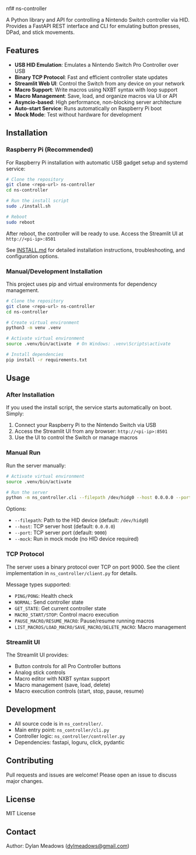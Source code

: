 nf# ns-controller

A Python library and API for controlling a Nintendo Switch controller via HID. Provides a FastAPI REST interface and CLI for emulating button presses, DPad, and stick movements.

## Features

- **USB HID Emulation**: Emulates a Nintendo Switch Pro Controller over USB
- **Binary TCP Protocol**: Fast and efficient controller state updates
- **Streamlit Web UI**: Control the Switch from any device on your network
- **Macro Support**: Write macros using NXBT syntax with loop support
- **Macro Management**: Save, load, and organize macros via UI or API
- **Asyncio-based**: High performance, non-blocking server architecture
- **Auto-start Service**: Runs automatically on Raspberry Pi boot
- **Mock Mode**: Test without hardware for development

## Installation

### Raspberry Pi (Recommended)

For Raspberry Pi installation with automatic USB gadget setup and systemd service:

```bash
# Clone the repository
git clone <repo-url> ns-controller
cd ns-controller

# Run the install script
sudo ./install.sh

# Reboot
sudo reboot
```

After reboot, the controller will be ready to use. Access the Streamlit UI at `http://<pi-ip>:8501`

See [INSTALL.md](INSTALL.md) for detailed installation instructions, troubleshooting, and configuration options.

### Manual/Development Installation

This project uses pip and virtual environments for dependency management.

```bash
# Clone the repository
git clone <repo-url> ns-controller
cd ns-controller

# Create virtual environment
python3 -m venv .venv

# Activate virtual environment
source .venv/bin/activate  # On Windows: .venv\Scripts\activate

# Install dependencies
pip install -r requirements.txt
```

## Usage

### After Installation

If you used the install script, the service starts automatically on boot. Simply:

1. Connect your Raspberry Pi to the Nintendo Switch via USB
2. Access the Streamlit UI from any browser: `http://<pi-ip>:8501`
3. Use the UI to control the Switch or manage macros

### Manual Run

Run the server manually:

```bash
# Activate virtual environment
source .venv/bin/activate

# Run the server
python -m ns_controller.cli --filepath /dev/hidg0 --host 0.0.0.0 --port 9000
```

Options:
- `--filepath`: Path to the HID device (default: `/dev/hidg0`)
- `--host`: TCP server host (default: `0.0.0.0`)
- `--port`: TCP server port (default: `9000`)
- `--mock`: Run in mock mode (no HID device required)

### TCP Protocol

The server uses a binary protocol over TCP on port 9000. See the client implementation in `ns_controller/client.py` for details.

Message types supported:
- `PING/PONG`: Health check
- `NORMAL`: Send controller state
- `GET_STATE`: Get current controller state
- `MACRO_START/STOP`: Control macro execution
- `PAUSE_MACRO/RESUME_MACRO`: Pause/resume running macros
- `LIST_MACROS/LOAD_MACRO/SAVE_MACRO/DELETE_MACRO`: Macro management

### Streamlit UI

The Streamlit UI provides:
- Button controls for all Pro Controller buttons
- Analog stick controls
- Macro editor with NXBT syntax support
- Macro management (save, load, delete)
- Macro execution controls (start, stop, pause, resume)

## Development

- All source code is in `ns_controller/`.
- Main entry point: `ns_controller/cli.py`
- Controller logic: `ns_controller/controller.py`
- Dependencies: fastapi, loguru, click, pydantic

## Contributing

Pull requests and issues are welcome! Please open an issue to discuss major changes.

## License

MIT License

## Contact

Author: Dylan Meadows (<dylmeadows@gmail.com>)

